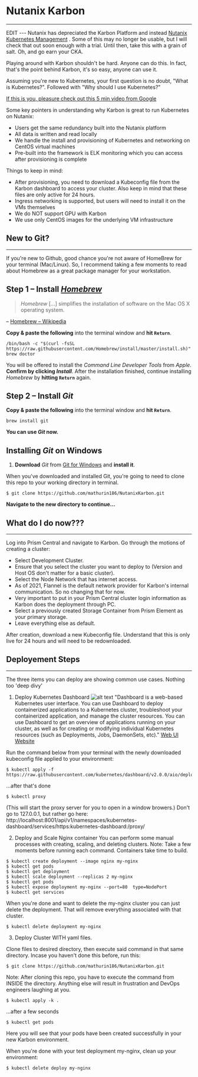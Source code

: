 # Nutanix Karbon
---------------

EDIT --- Nutanix has depreciated the Karbon Platform and instead [Nutanix Kubernetes Management](https://www.nutanix.com/solutions/cloud-native?utm_source=google_adwords&utm_medium=paid_search&utm_campaign=Nutanix_Search_AMS_NAM_MA_CLD_Google_Demand_X_BR_X_Exact_Leads_cpa_English_English_ACQ_Kubernetes&utm_term=nutanix%20karbon&utm_experience=&cq_plac=&cq_net=g&cq_plt=gp&gclid=EAIaIQobChMI1KD9qLq5_QIVPu7jBx3PCApEEAAYASAAEgLiY_D_BwE) . Some of this may no longer be usable, but I will check that out soon enough with a trial. Until then, take this with a grain of salt. Oh, and go earn your CKA.

Playing around with Karbon shouldn't be hard. Anyone can do this. In fact, that's the point behind Karbon, it's so easy, anyone can use it. 

Assuming you're new to Kubernetes, your first question is no doubt, "What is Kubernetes?". Followed with "Why should I use Kubernetes?"

[If this is you, pleasure check out this 5 min video from Google](https://www.youtube.com/watch?v=cC46cg5FFAM)

Some key pointers in understanding why Karbon is great to run Kubernetes on Nutanix:
- Users get the same redundancy built into the Nutanix platform
- All data is written and read locally
- We handle the install and provisioning of Kubernetes and networking on CentOS virtual machines
- Pre-built into the framework is ELK monitoring which you can access after provisioning is complete

Things to keep in mind:
- After provisioning, you need to download a Kubeconfig file from the Karbon dashboard to access your cluster. Also keep in mind that these files are only active for 24 hours.
- Ingress networking is supported, but users will need to install it on the VMs themselves
- We do NOT support GPU with Karbon
- We use only CentOS images for the underlying VM infrastructure

## New to Git?
------------------
If you're new to Github, good chance you're not aware of HomeBrew for your terminal (Mac/Linux). So, I recommend taking a few moments to read about Homebrew as a great package manager for your workstation. 

## Step 1 – Install [*Homebrew*](http://brew.sh/)

> *Homebrew* […] simplifies the installation of software on the Mac OS X operating system.

– [Homebrew – Wikipedia](http://en.wikipedia.org/wiki/Homebrew_%28package_management_software%29)

**Copy & paste the following** into the terminal window and **hit `Return`**.

```shell
/bin/bash -c "$(curl -fsSL https://raw.githubusercontent.com/Homebrew/install/master/install.sh)"
brew doctor
```

You will be offered to install the *Command Line Developer Tools* from *Apple*. **Confirm by clicking *Install***. After the installation finished, continue installing *Homebrew* by **hitting `Return`** again.

## Step 2 – Install *Git*

**Copy & paste the following** into the terminal window and **hit `Return`**.

```shell
brew install git
```

**You can use *Git* now.**

## Installing *Git* on Windows

1. **Download** *Git* from [Git for Windows](https://gitforwindows.org) and **install it**.

When you've downloaded and installed Git, you're going to need to clone this repo to your working directory in terminal. 

```
$ git clone https://github.com/mathurin186/NutanixKarbon.git
```

**Navigate to the new directory to continue...**

## What do I do now???
------------------

Log into Prism Central and navigate to Karbon. Go through the motions of creating a cluster:
- Select Development Cluster.
- Ensure that you select the cluster you want to deploy to (Version and Host OS don't matter for a basic cluster).
- Select the Node Network that has internet access.
- As of 2021, Flannel is the default network provider for Karbon's internal communication. So no changing that for now.
- Very important to put in your Prism Central cluster login information as Karbon does the deployment through PC.
- Select a previously created Storage Container from Prism Element as your primary storage.
- Leave everything else as default.

After creation, download a new Kubeconfig file. Understand that this is only live for 24 hours and will need to be redownloaded.



## Deployement Steps
--------------------
The three items you can deploy are showing common use cases. Nothing too 'deep divy'

1. Deploy Kubernetes Dashboard
![alt text](https://d33wubrfki0l68.cloudfront.net/349824f68836152722dab89465835e604719caea/6e0b7/images/docs/ui-dashboard.png)
"Dashboard is a web-based Kubernetes user interface. You can use Dashboard to deploy containerized applications to a Kubernetes cluster, troubleshoot your containerized application, and manage the cluster resources. You can use Dashboard to get an overview of applications running on your cluster, as well as for creating or modifying individual Kubernetes resources (such as Deployments, Jobs, DaemonSets, etc)." [Web UI Website](https://kubernetes.io/docs/tasks/access-application-cluster/web-ui-dashboard/)

Run the command below from your terminal with the newly downloaded kubeconfig file applied to your environment:
```
$ kubectl apply -f https://raw.githubusercontent.com/kubernetes/dashboard/v2.0.0/aio/deploy/recommended.yaml
```

...after that's done
```
$ kubectl proxy 
```
(This will start the proxy server for you to open in a window browers.)
Don't go to 127.0.0.1, but rather go here:
http://localhost:8001/api/v1/namespaces/kubernetes-dashboard/services/https:kubernetes-dashboard:/proxy/

2. Deploy and Scale Nginx container
You can perform some manual processes with creating, scaling, and deleting clusters. 
Note: Take a few moments before running each command. Containers take time to build.

```
$ kubectl create deployment --image nginx my-nginx
$ kubectl get pods
$ kubectl get deployment
$ kubectl scale deployment --replicas 2 my-nginx
$ kubectl get pods
$ kubectl expose deployment my-nginx --port=80  type=NodePort
$ kubectl get services
```
When you're done and want to delete the my-nginx cluster you can just delete the deployment. That will remove everything associated with that cluster.
```
$ kubectl delete deployment my-nginx
```

3. Deploy Cluster WITH yaml files. 

Clone files to desired directory, then execute said command in that same directory. Incase you haven't done this before, run this:
```
$ git clone https://github.com/mathurin186/NutanixKarbon.git
```

Note: After cloning this repo, you have to execute the command from INSIDE the directory. Anything else will result in frustration and DevOps engineers laughing at you.

```
$ kubectl apply -k .
```
...after a few seconds
```
$ kubectl get pods
```

Here you will see that your pods have been created successfully in your new Karbon environment.

When you're done with your test deployment my-nginx, clean up your environment:

```
$ kubectl delete deploy my-nginx
```

